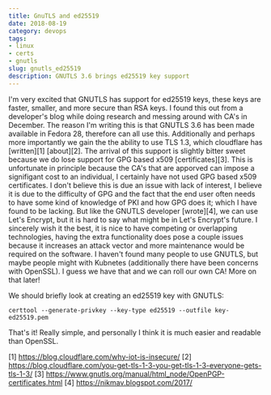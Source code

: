 ```yaml
---
title: GnuTLS and ed25519
date: 2018-08-19
category: devops
tags:
- linux
- certs
- gnutls
slug: gnutls_ed25519
description: GNUTLS 3.6 brings ed25519 key support
---
```


I'm very excited that GNUTLS has support for ed25519 keys, these keys are faster, smaller, and more secure than RSA keys. I found this out from a developer's blog while doing research and messing around with CA's in December. The reason I'm writing this is that GNUTLS 3.6 has been made available in Fedora 28, therefore can all use this. Additionally and perhaps more importantly we gain the the ability to use TLS 1.3, which cloudflare has [written][1] [about][2]. The arrival of this support is slightly bitter sweet because we do lose support for GPG based x509 [certificates][3]. This is unfortunate in principle because the CA's that are apporved can impose a signifigant cost to an individual, I certainly have not used GPG based x509 certificates. I don't believe this is due an issue with lack of interest, I believe it is due to the difficulty of GPG and the fact that the end user often needs to have some kind of knowledge of PKI and how GPG does it; which I have found to be lacking. But like the GNUTLS developer [wrote][4], we can use Let's Encrypt, but it is hard to say what might be in Let's Encrypt's future. I sincerely wish it the best, it is nice to have competing or overlapping technologies, having the extra functionality does pose a couple issues because it increases an attack vector and more maintenance would be required on the software. I haven't found many people to use GNUTLS, but maybe people might with Kubnetes (additionally there have been concerns with OpenSSL). I guess we have that and we can roll our own CA! More on that later!

We should briefly look at creating an ed25519 key with GNUTLS:
```
certtool --generate-privkey --key-type ed25519 --outfile key-ed25519.pem
```
That's it! Really simple, and personally I think it is much easier and readable than OpenSSL.

[1] https://blog.cloudflare.com/why-iot-is-insecure/
[2] https://blog.cloudflare.com/you-get-tls-1-3-you-get-tls-1-3-everyone-gets-tls-1-3/
[3] https://www.gnutls.org/manual/html_node/OpenPGP-certificates.html
[4] https://nikmav.blogspot.com/2017/
